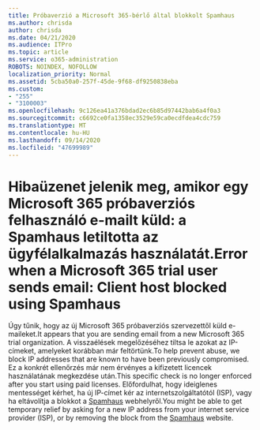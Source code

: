```yaml
---
title: Próbaverzió a Microsoft 365-bérlő által blokkolt Spamhaus
ms.author: chrisda
author: chrisda
ms.date: 04/21/2020
ms.audience: ITPro
ms.topic: article
ms.service: o365-administration
ROBOTS: NOINDEX, NOFOLLOW
localization_priority: Normal
ms.assetid: 5cba50a0-257f-45de-9f68-df9250838eba
ms.custom:
- "255"
- "3100003"
ms.openlocfilehash: 9c126ea41a376bdad2ec6b85d97442bab6a4f0a3
ms.sourcegitcommit: c6692ce0fa1358ec3529e59ca0ecdfdea4cdc759
ms.translationtype: MT
ms.contentlocale: hu-HU
ms.lasthandoff: 09/14/2020
ms.locfileid: "47699989"
---
```

# <a name="error-when-a-microsoft-365-trial-user-sends-email-client-host-blocked-using-spamhaus"></a><span data-ttu-id="9c6b7-102">Hibaüzenet jelenik meg, amikor egy Microsoft 365 próbaverziós felhasználó e-mailt küld: a Spamhaus letiltotta az ügyfélalkalmazás használatát.</span><span class="sxs-lookup"><span data-stu-id="9c6b7-102">Error when a Microsoft 365 trial user sends email: Client host blocked using Spamhaus</span></span>

<span data-ttu-id="9c6b7-103">Úgy tűnik, hogy az új Microsoft 365 próbaverziós szervezettől küld e-maileket.</span><span class="sxs-lookup"><span data-stu-id="9c6b7-103">It appears that you are sending email from a new Microsoft 365 trial organization.</span></span> <span data-ttu-id="9c6b7-104">A visszaélések megelőzéséhez tiltsa le azokat az IP-címeket, amelyeket korábban már feltörtünk.</span><span class="sxs-lookup"><span data-stu-id="9c6b7-104">To help prevent abuse, we block IP addresses that are known to have been previously compromised.</span></span> <span data-ttu-id="9c6b7-105">Ez a konkrét ellenőrzés már nem érvényes a kifizetett licencek használatának megkezdése után.</span><span class="sxs-lookup"><span data-stu-id="9c6b7-105">This specific check is no longer enforced after you start using paid licenses.</span></span> <span data-ttu-id="9c6b7-106">Előfordulhat, hogy ideiglenes mentességet kérhet, ha új IP-címet kér az internetszolgáltatótól (ISP), vagy ha eltávolítja a blokkot a [Spamhaus](https://go.microsoft.com/fwlink/p/?linkid=123245) webhelyről.</span><span class="sxs-lookup"><span data-stu-id="9c6b7-106">You might be able to get temporary relief by asking for a new IP address from your internet service provider (ISP), or by removing the block from the [Spamhaus](https://go.microsoft.com/fwlink/p/?linkid=123245) website.</span></span>
